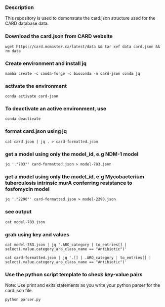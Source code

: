### Description

This repository is used to demonstate the card.json structure used for the CARD database data.

### Download the card.json from CARD website

```
wget https://card.mcmaster.ca/latest/data && tar xvf data card.json && rm data
```

### Create environment and install jq

```
mamba create -c conda-forge -c bioconda -n card-json conda jq
```

### activate the environment

```
conda activate card-json
```

### To deactivate an active environment, use

```
conda deactivate
```

### format card.json using jq

```
cat card.json | jq . > card-formatted.json
```
### get a model using only the model_id, e.g NDM-1 model

```
jq '."783"' card-formatted.json > model-783.json
```

### get a model using only the model_id, e.g Mycobacterium tuberculosis intrinsic murA conferring resistance to fosfomycin model

```
jq '."2290"' card-formatted.json > model-2290.json
```

### see output

```
cat model-783.json
```

### grab using key and values

```
cat model-783.json | jq '.ARO_category | to_entries[] | select(.value.category_aro_class_name == "Antibiotic")'

cat card-formatted.json | jq '.[] | .ARO_category | to_entries[] | select(.value.category_aro_class_name == "Antibiotic")'
```

### Use the python script template to check key-value pairs

Note: Use print and exits statements as you write your python parser for the card.json file.

```
python parser.py
```